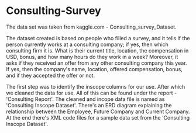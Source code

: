 # Consulting-Survey

The data set was taken from kaggle.com - Consulting_survey_Dataset.

The dataset created is based on people who filled a survey, and it tells if the person currently works at a consulting company; if yes, then which consulting firm it is. What is their current title, location, the compensation in USD, bonus, and how many hours do they work in a week? Moreover, it asks if they received an offer from any other consulting company this year. If yes, then the company's name, location, offered compensation, bonus, and if they accepted the offer or not.

The first step was to identify the inscope columns for our use. After which we cleaned the data for use. All of this can be found under the report - 'Consulting Report'. 
The cleaned and incope data file is named as 'Consulting Inscope Dataset'.
There's an ERD diagram explaining the relationship between the Employee, Future Company and Current Company.
At the end there's XML code files for a sample data set from the 'Consulting Inscope Dataset'.

